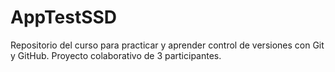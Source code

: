 # AppTestSSD
Repositorio del curso para practicar y aprender control de versiones con Git y GitHub. Proyecto colaborativo de 3 participantes.
